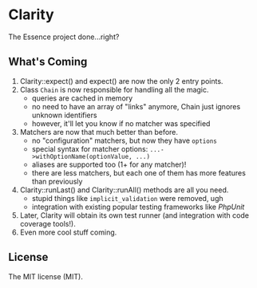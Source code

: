 # Clarity

The Essence project done...right?

## What's Coming

1. Clarity::expect() and expect() are now the only 2 entry points.
2. Class `Chain` is now responsible for handling all the magic.
    - queries are cached in memory
    - no need to have an array of "links" anymore, Chain just ignores unknown identifiers
    - however, it'll let you know if no matcher was specified
3. Matchers are now that much better than before.
    - no "configuration" matchers, but now they have `options`
    - special syntax for matcher options: `...->withOptionName(optionValue, ...)`
    - aliases are supported too (1+ for any matcher)!
    - there are less matchers, but each one of them has more features than previously
4. Clarity::runLast() and Clarity::runAll() methods are all you need.
    - stupid things like `implicit_validation` were removed, ugh
    - integration with existing popular testing frameworks like *PhpUnit*
5. Later, Clarity will obtain its own test runner (and integration with code coverage tools!).
6. Even more cool stuff coming.

## License

The MIT license (MIT).

